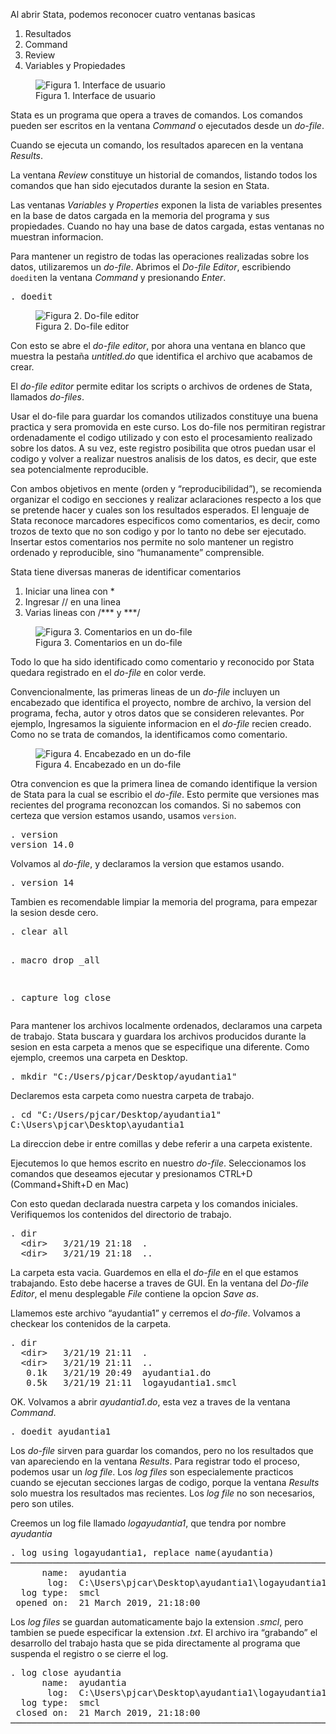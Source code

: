 <p>Al abrir Stata, podemos reconocer cuatro ventanas basicas</p>
<ol type="1">
<li>Resultados</li>
<li>Command</li>
<li>Review</li>
<li>Variables y Propiedades</li>
</ol>
<figure>
<img src="https://github.com/pjcarozzi/SOL3000_19/blob/master/_posts/img/a1_1_fig1.jpg" alt="Figura 1. Interface de usuario" /><figcaption>Figura 1. Interface de usuario</figcaption>
</figure>
<p>Stata es un programa que opera a traves de comandos. Los comandos pueden ser escritos en la ventana <em>Command</em> o ejecutados desde un <em>do-file</em>.</p>
<p>Cuando se ejecuta un comando, los resultados aparecen en la ventana <em>Results</em>.</p>
<p>La ventana <em>Review</em> constituye un historial de comandos, listando todos los comandos que han sido ejecutados durante la sesion en Stata.</p>
<p>Las ventanas <em>Variables</em> y <em>Properties</em> exponen la lista de variables presentes en la base de datos cargada en la memoria del programa y sus propiedades. Cuando no hay una base de datos cargada, estas ventanas no muestran informacion.</p>
<p>Para mantener un registro de todas las operaciones realizadas sobre los datos, utilizaremos un <em>do-file</em>. Abrimos el <em>Do-file Editor</em>, escribiendo <code>doedit</code>en la ventana <em>Command</em> y presionando <em>Enter</em>.</p>
<pre class='stata'>. doedit
</pre>
<figure>
<img src="https://github.com/pjcarozzi/SOL3000_19/blob/master/_posts/img/a1_1_fig2.jpg" alt="Figura 2. Do-file editor" /><figcaption>Figura 2. Do-file editor</figcaption>
</figure>
<p>Con esto se abre el <em>do-file editor</em>, por ahora una ventana en blanco que muestra la pestaña <em>untitled.do</em> que identifica el archivo que acabamos de crear.</p>
<p>El <em>do-file editor</em> permite editar los scripts o archivos de ordenes de Stata, llamados <em>do-files</em>.</p>
<p>Usar el do-file para guardar los comandos utilizados constituye una buena practica y sera promovida en este curso. Los do-file nos permitiran registrar ordenadamente el codigo utilizado y con esto el procesamiento realizado sobre los datos. A su vez, este registro posibilita que otros puedan usar el codigo y volver a realizar nuestros analisis de los datos, es decir, que este sea potencialmente reproducible.</p>
<p>Con ambos objetivos en mente (orden y “reproducibilidad”), se recomienda organizar el codigo en secciones y realizar aclaraciones respecto a los que se pretende hacer y cuales son los resultados esperados. El lenguaje de Stata reconoce marcadores especificos como comentarios, es decir, como trozos de texto que no son codigo y por lo tanto no debe ser ejecutado. Insertar estos comentarios nos permite no solo mantener un registro ordenado y reproducible, sino “humanamente” comprensible.</p>
<p>Stata tiene diversas maneras de identificar comentarios</p>
<ol type="1">
<li>Iniciar una linea con *</li>
<li>Ingresar // en una linea</li>
<li>Varias lineas con /*** y ***/</li>
</ol>
<figure>
<img src="https://github.com/pjcarozzi/SOL3000_19/blob/master/_posts/img/a1_1_fig3.jpg" alt="Figura 3. Comentarios en un do-file" /><figcaption>Figura 3. Comentarios en un do-file</figcaption>
</figure>
<p>Todo lo que ha sido identificado como comentario y reconocido por Stata quedara registrado en el <em>do-file</em> en color verde.</p>
<p>Convencionalmente, las primeras lineas de un <em>do-file</em> incluyen un encabezado que identifica el proyecto, nombre de archivo, la version del programa, fecha, autor y otros datos que se consideren relevantes. Por ejemplo, Ingresamos la siguiente informacion en el <em>do-file</em> recien creado. Como no se trata de comandos, la identificamos como comentario.</p>
<figure>
<img src="https://github.com/pjcarozzi/SOL3000_19/blob/master/_posts/img/a1_1_fig4.jpg" alt="Figura 4. Encabezado en un do-file" /><figcaption>Figura 4. Encabezado en un do-file</figcaption>
</figure>
<p>Otra convencion es que la primera linea de comando identifique la version de Stata para la cual se escribio el <em>do-file</em>. Esto permite que versiones mas recientes del programa reconozcan los comandos. Si no sabemos con certeza que version estamos usando, usamos <code>version</code>.</p>
<pre class='stata'>. version
version 14.0
</pre>
<p>Volvamos al <em>do-file</em>, y declaramos la version que estamos usando.</p>
<pre class='stata'>. version 14
</pre>
<p>Tambien es recomendable limpiar la memoria del programa, para empezar la sesion desde cero.</p>
<pre class='stata'>. clear all

. macro drop _all

. capture log close
</pre>

<p>Para mantener los archivos localmente ordenados, declaramos una carpeta de trabajo. Stata buscara y guardara los archivos producidos durante la sesion en esta carpeta a menos que se especifique una diferente. Como ejemplo, creemos una carpeta en Desktop.</p>
<pre class='stata'>. mkdir "C:/Users/pjcar/Desktop/ayudantia1"
</pre>
<p>Declaremos esta carpeta como nuestra carpeta de trabajo.</p>
<pre class='stata'>. cd "C:/Users/pjcar/Desktop/ayudantia1"
C:\Users\pjcar\Desktop\ayudantia1
</pre>
<p>La direccion debe ir entre comillas y debe referir a una carpeta existente.</p>
<p>Ejecutemos lo que hemos escrito en nuestro <em>do-file</em>. Seleccionamos los comandos que deseamos ejecutar y presionamos CTRL+D (Command+Shift+D en Mac)</p>
<p>Con esto quedan declarada nuestra carpeta y los comandos iniciales. Verifiquemos los contenidos del directorio de trabajo.</p>
<pre class='stata'>. dir
  &lt;dir>   3/21/19 21:18  .
  &lt;dir>   3/21/19 21:18  ..
</pre>
<p>La carpeta esta vacia. Guardemos en ella el <em>do-file</em> en el que estamos trabajando. Esto debe hacerse a traves de GUI. En la ventana del <em>Do-file Editor</em>, el menu desplegable <em>File</em> contiene la opcion <em>Save as</em>.</p>
<p>Llamemos este archivo “ayudantia1” y cerremos el <em>do-file</em>. Volvamos a checkear los contenidos de la carpeta.</p>
<pre class='stata'>. dir
  &lt;dir>   3/21/19 21:11  .
  &lt;dir>   3/21/19 21:11  ..
   0.1k   3/21/19 20:49  ayudantia1.do
   0.5k   3/21/19 21:11  logayudantia1.smcl
</pre>
<p>OK. Volvamos a abrir <em>ayudantia1.do</em>, esta vez a traves de la ventana <em>Command</em>.</p>
<pre class='stata'>. doedit ayudantia1
</pre>
<p>Los <em>do-file</em> sirven para guardar los comandos, pero no los resultados que van apareciendo en la ventana <em>Results</em>. Para registrar todo el proceso, podemos usar un <em>log file</em>. Los <em>log files</em> son especialemente practicos cuando se ejecutan secciones largas de codigo, porque la ventana <em>Results</em> solo muestra los resultados mas recientes. Los <em>log file</em> no son necesarios, pero son utiles.</p>
<p>Creemos un log file llamado <em>logayudantia1</em>, que tendra por nombre <em>ayudantia</em></p>
<pre class='stata'>. log using logayudantia1, replace name(ayudantia)
───────────────────────────────────────────────────────────────────────────────────────────────────────────────────────────────────────────────────────────────────────────────
      name:  ayudantia
       log:  C:\Users\pjcar\Desktop\ayudantia1\logayudantia1.smcl
  log type:  smcl
 opened on:  21 March 2019, 21:18:00
</pre>
<p>Los <em>log files</em> se guardan automaticamente bajo la extension <em>.smcl</em>, pero tambien se puede especificar la extension <em>.txt</em>. El archivo ira “grabando” el desarrollo del trabajo hasta que se pida directamente al programa que suspenda el registro o se cierre el log.</p>
<pre class='stata'>. log close ayudantia
      name:  ayudantia
       log:  C:\Users\pjcar\Desktop\ayudantia1\logayudantia1.smcl
  log type:  smcl
 closed on:  21 March 2019, 21:18:00
───────────────────────────────────────────────────────────────────────────────────────────────────────────────────────────────────────────────────────────────────────────────
</pre>
